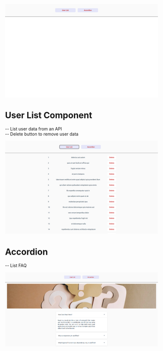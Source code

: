 
![Home Page](imageReadMe1.png)

# User List Component

-- List user data from an API <br/>
-- Delete button to remove user data

![User List](userListReadMe.png)

# Accordion

-- List FAQ <br/>

![Accordion](accordionReadMe.png)